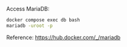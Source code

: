 Access MariaDB:
```bash
docker compose exec db bash
mariadb -uroot -p
```

Reference: https://hub.docker.com/_/mariadb
